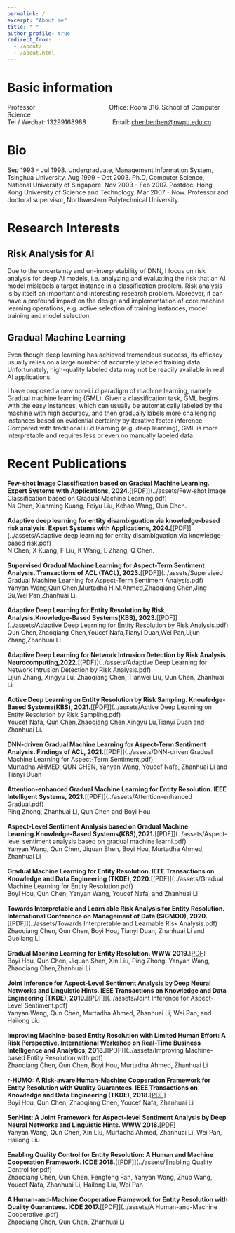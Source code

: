 ```yaml
---
permalink: /
excerpt: "About me"
title: " "
author_profile: true
redirect_from: 
  - /about/
  - /about.html
---
```

# Basic information
Professor&emsp;&emsp;&emsp;&emsp;&emsp;&emsp;&emsp;&emsp;&emsp;&emsp;&emsp;&emsp;Office: Room 316, School of Computer Science<br/>
Tel / Wechat: 13299168988&emsp;&emsp;&emsp;&emsp;&nbsp;Email: chenbenben@nwpu.edu.cn

# Bio

Sep 1993 - Jul 1998. Undergraduate, Management Information System, Tsinghua University.
Aug 1999 - Oct 2003. Ph.D, Computer Science, National University of Singapore.
Nov 2003 - Feb 2007. Postdoc, Hong Kong University of Science and Technology.
Mar 2007 - Now. Professor and doctoral supervisor, Northwestern Polytechnical University.

# Research Interests

## Risk Analysis for AI
  Due to the uncertainty and un-interpretability of DNN, I focus on risk analysis for deep AI models, i.e. analyzing and evaluating the risk that an AI model mislabels a target instance in a classification problem. Risk analysis is by itself an important and interesting research problem. Moreover, it can have a profound impact on the design and implementation of core machine learning operations, e.g. active selection of training instances, model training and model selection.

## Gradual Machine Learning
  Even though deep learning has achieved tremendous success, its efficacy usually relies on a large number of accurately labeled training data. Unfortunately, high-quality labeled data may not be readily available in real AI applications.

  I have proposed a new non-i.i.d paradigm of machine learning, namely Gradual machine learning (GML). Given a classification task, GML begins with the easy instances, which can usually be automatically labeled by the machine with high accuracy, and then gradually labels more challenging instances based on evidential certainty by iterative factor inference. Compared with traditional i.i.d learning (e.g. deep learning), GML is more interpretable and requires less or even no manually labeled data.

# Recent Publications
**Few-shot Image Classification based on Gradual Machine Learning. Expert Systems with Applications, 2024.**[[PDF]](../assets/Few-shot Image Classification based on Gradual Machine Learning.pdf)<br />
Na Chen, Xianming Kuang, Feiyu Liu, Kehao Wang, Qun Chen.<br /><br />
**Adaptive deep learning for entity disambiguation via knowledge-based risk analysis. Expert Systems with Applications, 2024.**[[PDF]](../assets/Adaptive deep learning for entity disambiguation via knowledge-based risk.pdf)<br />
N Chen, X Kuang, F Liu, K Wang, L Zhang, Q Chen.<br /><br />
**Supervised Gradual Machine Learning for Aspect-Term Sentiment Analysis. Transactions of ACL (TACL), 2023.**[[PDF]](../assets/Supervised Gradual Machine Learning for Aspect-Term Sentiment Analysis.pdf)<br />
Yanyan Wang,Qun Chen,Murtadha H.M.Ahmed,Zhaoqiang Chen,Jing Su,Wei Pan,Zhanhuai Li.<br /><br />
**Adaptive Deep Learning for Entity Resolution by Risk Analysis.Knowledge-Based Systems(KBS), 2023.**[[PDF]](../assets/Adaptive Deep Learning for Entity Resolution by Risk Analysis.pdf)<br />
Qun Chen,Zhaoqiang Chen,Youcef Nafa,Tianyi Duan,Wei Pan,Lijun Zhang,Zhanhuai Li<br /><br />
**Adaptive Deep Learning for Network Intrusion Detection by Risk Analysis. Neurocomputing,2022.**[[PDF]](../assets/Adaptive Deep Learning for Network Intrusion Detection by Risk Analysis.pdf)<br />
Lijun Zhang, Xingyu Lu, Zhaoqiang Chen, Tianwei Liu, Qun Chen, Zhanhuai Li<br /><br />
**Active Deep Learning on Entity Resolution by Risk Sampling. Knowledge-Based Systems(KBS), 2021.**[[PDF]](../assets/Active Deep Learning on Entity Resolution by Risk Sampling.pdf)<br />
Youcef Nafa, Qun Chen,Zhaoqiang Chen,Xingyu Lu,Tianyi Duan and Zhanhuai Li.<br /><br />
**DNN-driven Gradual Machine Learning for Aspect-Term Sentiment Analysis. Findings of ACL, 2021.**[[PDF]](../assets/DNN-driven Gradual Machine Learning for Aspect-Term Sentiment.pdf)<br />
Murtadha AHMED, QUN CHEN, Yanyan Wang, Youcef Nafa, Zhanhuai Li and Tianyi Duan<br /><br />
**Attention-enhanced Gradual Machine Learning for Entity Resolution. IEEE Intelligent Systems, 2021.**[[PDF]](../assets/Attention-enhanced Gradual.pdf)<br />
Ping Zhong, Zhanhuai Li, Qun Chen and Boyi Hou<br /><br />
**Aspect-Level Sentiment Analysis based on Gradual Machine Learning.Knowledge-Based Systems(KBS),2021.**[[PDF]](../assets/Aspect-level sentiment analysis based on gradual machine learni.pdf)<br />
Yanyan Wang, Qun Chen, Jiquan Shen, Boyi Hou, Murtadha Ahmed, Zhanhuai Li<br /><br />
**Gradual Machine Learning for Entity Resolution. IEEE Transactions on Knowledge and Data Engineering (TKDE), 2020.**[[PDF]](../assets/Gradual Machine Learning for Entity Resolution.pdf)<br />
Boyi Hou, Qun Chen, Yanyan Wang, Youcef Nafa, and Zhanhuai Li<br /><br />
**Towards Interpretable and Learn able Risk Analysis for Entity Resolution. International Conference on Management of Data (SIGMOD), 2020.**[[PDF]](../assets/Towards Interpretable and Learnable Risk Analysis.pdf)<br />
Zhaoqiang Chen, Qun Chen, Boyi Hou, Tianyi Duan, Zhanhuai Li and Guoliang Li<br /><br />
**Gradual Machine Learning for Entity Resolution. WWW 2019.**[[PDF]](../assets/www2019hou.pdf)<br />
Boyi Hou, Qun Chen, Jiquan Shen, Xin Liu, Ping Zhong, Yanyan Wang, Zhaoqiang Chen,Zhanhuai Li<br /><br />
**Joint Inference for Aspect-Level Sentiment Analysis by Deep Neural Networks and Linguistic Hints. IEEE Transactions on Knowledge and Data Engineering (TKDE), 2019.**[[PDF]](../assets/Joint Inference for Aspect-Level Sentiment.pdf)<br />
Yanyan Wang, Qun Chen, Murtadha Ahmed, Zhanhuai Li, Wei Pan, and Hailong Liu<br /><br />
**Improving Machine-based Entity Resolution with Limited Human Effort: A Risk Perspective. International Workshop on Real-Time Business Intelligence and Analytics, 2018.**[[PDF]](../assets/Improving Machine-based Entity Resolution with.pdf)<br />
Zhaoqiang Chen, Qun Chen, Boyi Hou, Murtadha Ahmed, Zhanhuai Li<br /><br />
**r-HUMO: A Risk-aware Human-Machine Cooperation Framework for Entity Resolution with Quality Guarantees. IEEE Transactions on Knowledge and Data Engineering (TKDE), 2018.**[[PDF]](../assets/rhumo.pdf)<br />
Boyi Hou, Qun Chen, Zhaoqiang Chen, Youcef Nafa, Zhanhuai Li<br /><br />
**SenHint: A Joint Framework for Aspect-level Sentiment Analysis by Deep Neural Networks and Linguistic Hints. WWW 2018.**[[PDF]](../assets/SenHint.pdf)<br />
Yanyan Wang, Qun Chen, Xin Liu, Murtadha Ahmed, Zhanhuai Li, Wei Pan, Hailong Liu<br /><br />
**Enabling Quality Control for Entity Resolution: A Human and Machine Cooperation Framework. ICDE 2018.**[[PDF]](../assets/Enabling Quality Control for.pdf)<br />
Zhaoqiang Chen, Qun Chen, Fengfeng Fan, Yanyan Wang, Zhuo Wang, Youcef Nafa, Zhanhuai Li, Hailong Liu, Wei Pan<br /><br />
**A Human-and-Machine Cooperative Framework for Entity Resolution with Quality Guarantees. ICDE 2017.**[[PDF]](../assets/A Human-and-Machine Cooperative .pdf)<br />
Zhaoqiang Chen, Qun Chen, Zhanhuai Li

